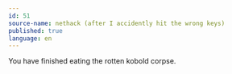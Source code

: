 ```yaml
---
id: 51
source-name: nethack (after I accidently hit the wrong keys)
published: true
language: en
---
```

You have finished eating the rotten kobold corpse.
